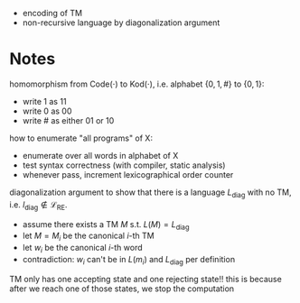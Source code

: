 
- encoding of TM
- non-recursive language by diagonalization argument


# Notes

homomorphism from $\mathrm{Code(\cdot)}$ to $\mathrm{Kod}(\cdot)$, i.e. alphabet $\{ 0, 1, \# \}$ to $\{ 0,1 \}$:
- write $1$ as $11$
- write $0$ as $00$
- write $\#$ as either $01$ or $10$

how to enumerate "all programs" of X:
- enumerate over all words in alphabet of X
- test syntax correctness (with compiler, static analysis)
- whenever pass, increment lexicographical order counter

diagonalization argument to show that there is a language $L_{\text{diag}}$ with no TM, i.e. $l_{\text{diag}} \not\in \mathcal{L}_{\text{RE}}$.
- assume there exists a TM $M$ s.t. $L(M) = L_{\text{diag}}$
- let $M=M_{i}$ be the canonical $i$-th TM
- let $w_{i}$ be the canonical $i$-th word
- contradiction: $w_{i}$ can't be in $L(m_{i})$ and $L_{\text{diag}}$ per definition

TM only has one accepting state and one rejecting state!!
this is because after we reach one of those states, we stop the computation

